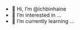 - 👋 Hi, I’m @ichbinhaine
- 👀 I’m interested in ...
- 🌱 I’m currently learning ...
<!---
ichbinhaine/ichbinhaine is a ✨ special ✨ repository because its `README.md` (this file) appears on your GitHub profile.
You can click the Preview link to take a look at your changes.
--->
